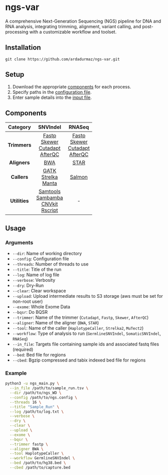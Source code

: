 # ngs-var

A comprehensive Next-Generation Sequencing (NGS) pipeline for DNA and RNA analysis, integrating trimming, alignment, variant calling, and post-processing with a customizable workflow and toolset.

## Installation 

    git clone https://github.com/ardadurmaz/ngs-var.git

## Setup

1. Download the appropriate [components](#components) for each process.
2. Specify paths in the [configuration file](ngs.config).
3. Enter sample details into the [input file](sample_run.tsv).

## Components

| **Category**  | **SNVIndel** | **RNASeq** |
|:-------------:|:------------:|:----------:|
| **Trimmers**  | [Fastp](https://github.com/OpenGene/fastp)<br>[Skewer](https://github.com/relipmoc/skewer)<br>[Cutadapt](https://github.com/marcelm/cutadapt)<br>[AfterQC](https://github.com/OpenGene/AfterQC) | [Fastp](https://github.com/OpenGene/fastp)<br>[Skewer](https://github.com/relipmoc/skewer)<br>[Cutadapt](https://github.com/marcelm/cutadapt)<br>[AfterQC](https://github.com/OpenGene/AfterQC) |
| **Aligners**  | [BWA](https://github.com/lh3/bwa) | [STAR](https://github.com/alexdobin/STAR) |
| **Callers**   | [GATK](https://github.com/broadinstitute/gatk)<br>[Strelka](https://github.com/Illumina/strelka)<br>[Manta](https://github.com/Illumina/manta) | [Salmon](https://github.com/COMBINE-lab/salmon) |
| **Utilities** | [Samtools](https://github.com/samtools/samtools)<br>[Sambamba](https://github.com/biod/sambamba)<br>[CNVkit](https://github.com/etal/cnvkit)<br>[Rscript](https://cran.r-project.org/bin/windows/base/) | - |

## Usage

### Arguments

- `--dir`: Name of working directory
- `--config`: Configuration file
- `--threads`: Number of threads to use
- `--title`: Title of the run
- `--log`: Name of log file
- `--verbose`: Verbosity
- `--dry`: Dry-Run
- `--clear`: Clear workspace
- `--upload`: Upload intermediate results to S3 storage (aws must be set for non-root user)
- `--exome`: Whole Exome Data
- `--bqsr`: Do BQSR
- `--trimmer`: Name of the trimmer (`Cutadapt`, `Fastp`, `Skewer`, `AfterQC`)
- `--aligner`: Name of the aligner (`BWA`, `STAR`)
- `--tool`: Name of the caller (`HaplotypeCaller`, `Strelka2`, `MuTect2`)
- `--workflow`: Type of analysis to run (`GermlineSNVIndel`, `SomaticSNVIndel`, `RNASeq`)
- `--in_file`: Targets file containing sample ids and associated fastq files (required)
- `--bed`: Bed file for regions
- `--cbed`: Bgzip compressed and tabix indexed bed file for regions

### Example
```bash
python3 -u ngs_main.py \
  --in_file /path/to/sample_run.tsv \
  --dir /path/to/ngs_WD \
  --config /path/to/ngs.config \
  --threads 16 \
  --title "Sample_Run" \
  --log /path/to/log.txt \
  --verbose \
  --dry \
  --clear \
  --upload \
  --exome \
  --bqsr \
  --trimmer fastp \
  --aligner BWA \
  --tool HaplotypeCaller \
  --workflow GermlineSNVIndel \
  --bed /path/to/hg38.bed \
  --cbed /path/to/capture.bed
```
